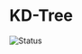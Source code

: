 # KD-Tree
![Status](https://img.shields.io/badge/STATUS-CONCLUIDO-76B900?style=for-the-badge&logo=c%2B%2B&logoColor=black)
